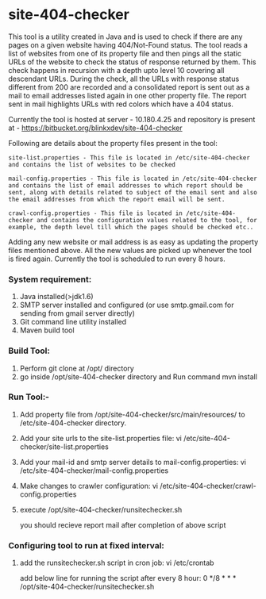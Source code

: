 # site-404-checker
This tool is a utility created in Java and is used to check if there are any pages on a given website having 404/Not-Found status. 
The tool reads a list of websites from one of its property file and then pings all the static URLs of the website to check the status of response returned by them. This check happens in recursion with a depth upto level 10 covering all descendant URLs.
During the check, all the URLs with response status different from 200 are recorded and a consolidated report is sent out as a mail to email addresses listed again in one other property file. The report sent in mail highlights URLs with red colors which have a 404 status.

Currently the tool is hosted at server - 10.180.4.25 and repository is present at - https://bitbucket.org/blinkxdev/site-404-checker

Following are details about the property files present in the tool:

    site-list.properties - This file is located in /etc/site-404-checker and contains the list of websites to be checked

    mail-config.properties - This file is located in /etc/site-404-checker and contains the list of email addresses to which report should be sent, along with details related to subject of the email sent and also the email addresses from which the report email will be sent.

    crawl-config.properties - This file is located in /etc/site-404-checker and contains the configuration values related to the tool, for example, the depth level till which the pages should be checked etc..

Adding any new website or mail address is as easy as updating the property files mentioned above. All the new values are picked up whenever the tool is fired again. Currently the tool is scheduled to run every 8 hours.


### System requirement:
1) Java installed(>jdk1.6)
2) SMTP server installed and configured (or use smtp.gmail.com for sending from gmail server directly)
3) Git command line utility installed
4) Maven build tool

### Build Tool:
1) Perform git clone at /opt/ directory
2) go inside /opt/site-404-checker directory 
    and Run command mvn install

### Run Tool:-
1) Add property file from 
    /opt/site-404-checker/src/main/resources/   to   /etc/site-404-checker directory.

2) Add your site urls to the site-list.properties file:
    vi /etc/site-404-checker/site-list.properties
    
3) Add your mail-id and smtp server details to mail-config.properties:
    vi /etc/site-404-checker/mail-config.properties
    
4) Make changes to crawler configuration:
    vi /etc/site-404-checker/crawl-config.properties
    
5) execute /opt/site-404-checker/runsitechecker.sh

    you should recieve report mail after completion of above script

### Configuring tool to run at fixed interval:
1) add the runsitechecker.sh script in cron job:
    vi /etc/crontab
    
    add below line for running the script after every 8 hour:
    0 */8 * * * <user-name> /opt/site-404-checker/runsitechecker.sh
    


